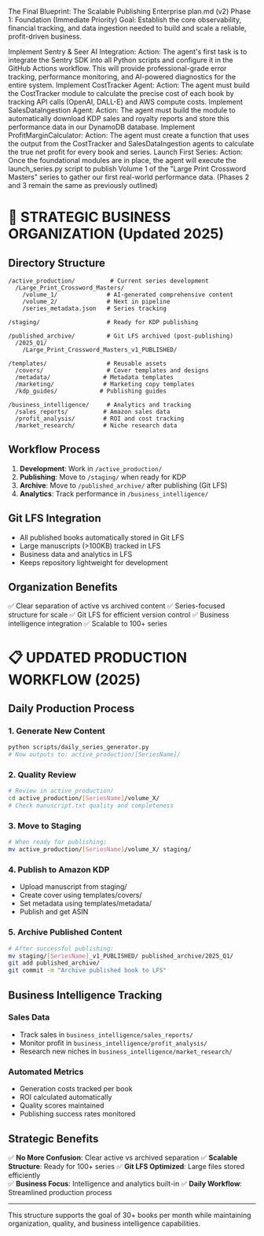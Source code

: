 The Final Blueprint: The Scalable Publishing Enterprise plan.md (v2)
Phase 1: Foundation (Immediate Priority)
Goal: Establish the core observability, financial tracking, and data ingestion needed to build and scale a reliable, profit-driven business.

Implement Sentry & Seer AI Integration:
Action: The agent's first task is to integrate the Sentry SDK into all Python scripts and configure it in the GitHub Actions workflow. This will provide professional-grade error tracking, performance monitoring, and AI-powered diagnostics for the entire system.
Implement CostTracker Agent:
Action: The agent must build the CostTracker module to calculate the precise cost of each book by tracking API calls (OpenAI, DALL-E) and AWS compute costs.
Implement SalesDataIngestion Agent:
Action: The agent must build the module to automatically download KDP sales and royalty reports and store this performance data in our DynamoDB database.
Implement ProfitMarginCalculator:
Action: The agent must create a function that uses the output from the CostTracker and SalesDataIngestion agents to calculate the true net profit for every book and series.
Launch First Series:
Action: Once the foundational modules are in place, the agent will execute the launch_series.py script to publish Volume 1 of the "Large Print Crossword Masters" series to gather our first real-world performance data.
(Phases 2 and 3 remain the same as previously outlined)


# 📁 STRATEGIC BUSINESS ORGANIZATION (Updated 2025)

## Directory Structure
```
/active_production/          # Current series development
  /Large_Print_Crossword_Masters/
    /volume_1/              # AI-generated comprehensive content
    /volume_2/              # Next in pipeline
    /series_metadata.json   # Series tracking
    
/staging/                   # Ready for KDP publishing
  
/published_archive/         # Git LFS archived (post-publishing)
  /2025_Q1/
    /Large_Print_Crossword_Masters_v1_PUBLISHED/
    
/templates/                 # Reusable assets
  /covers/                  # Cover templates and designs
  /metadata/               # Metadata templates
  /marketing/              # Marketing copy templates
  /kdp_guides/            # Publishing guides
  
/business_intelligence/     # Analytics and tracking
  /sales_reports/          # Amazon sales data
  /profit_analysis/        # ROI and cost tracking
  /market_research/        # Niche research data
```

## Workflow Process
1. **Development**: Work in `/active_production/`
2. **Publishing**: Move to `/staging/` when ready for KDP
3. **Archive**: Move to `/published_archive/` after publishing (Git LFS)
4. **Analytics**: Track performance in `/business_intelligence/`

## Git LFS Integration
- All published books automatically stored in Git LFS
- Large manuscripts (>100KB) tracked in LFS
- Business data and analytics in LFS
- Keeps repository lightweight for development

## Organization Benefits
✅ Clear separation of active vs archived content
✅ Series-focused structure for scale
✅ Git LFS for efficient version control
✅ Business intelligence integration
✅ Scalable to 100+ series



# 📋 UPDATED PRODUCTION WORKFLOW (2025)

## Daily Production Process

### 1. Generate New Content
```bash
python scripts/daily_series_generator.py
# Now outputs to: active_production/[SeriesName]/
```

### 2. Quality Review
```bash
# Review in active_production/
cd active_production/[SeriesName]/volume_X/
# Check manuscript.txt quality and completeness
```

### 3. Move to Staging
```bash
# When ready for publishing:
mv active_production/[SeriesName]/volume_X/ staging/
```

### 4. Publish to Amazon KDP
- Upload manuscript from staging/
- Create cover using templates/covers/
- Set metadata using templates/metadata/
- Publish and get ASIN

### 5. Archive Published Content
```bash
# After successful publishing:
mv staging/[SeriesName]_v1_PUBLISHED/ published_archive/2025_Q1/
git add published_archive/
git commit -m "Archive published book to LFS"
```

## Business Intelligence Tracking

### Sales Data
- Track sales in `business_intelligence/sales_reports/`
- Monitor profit in `business_intelligence/profit_analysis/`
- Research new niches in `business_intelligence/market_research/`

### Automated Metrics
- Generation costs tracked per book
- ROI calculated automatically
- Quality scores maintained
- Publishing success rates monitored

## Strategic Benefits

✅ **No More Confusion**: Clear active vs archived separation
✅ **Scalable Structure**: Ready for 100+ series
✅ **Git LFS Optimized**: Large files stored efficiently  
✅ **Business Focus**: Intelligence and analytics built-in
✅ **Daily Workflow**: Streamlined production process

---

This structure supports the goal of 30+ books per month while maintaining
organization, quality, and business intelligence capabilities.
